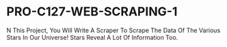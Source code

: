 # PRO-C127-WEB-SCRAPING-1
N This Project, You Will Write A Scraper To Scrape The Data Of The Various Stars In Our Universe! Stars Reveal A Lot Of Information Too.
